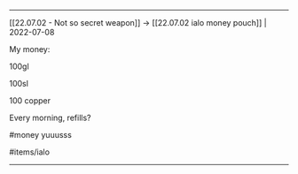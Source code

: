 ***



[[22.07.02 - Not so secret weapon]] -> [[22.07.02 ialo money pouch]] | 2022-07-08



My money:

100gl

100sl

100 copper

Every morning, refills? 



#money yuuusss

#items/ialo



***